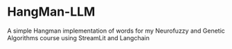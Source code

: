 # HangMan-LLM

A simple Hangman implementation of words for my Neurofuzzy and Genetic Algorithms course using StreamLit and Langchain
